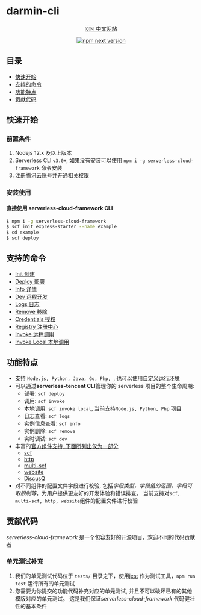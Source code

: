 # darmin-cli

<p align="center">
  <a href="https://cloud.tencent.com/document/product/1154/38787">🇨🇳 中文网站</a>
</p>
<p align="center">
  <a href="https://www.npmjs.com/package/darmin-cli">
    <img alt="npm next version" src="https://img.shields.io/npm/v/darmin-cli/latest.svg">
  </a>
</p>

## 目录

- [快速开始](#quickstart)
- [支持的命令](#commands)
- [功能特点](#features)
- [贡献代码](#contribute)

## <a name="quickstart"></a>快速开始

### 前置条件

1. Nodejs 12.x 及以上版本
2. Serverless CLI `v3.0+`, 如果没有安装可以使用 `npm i -g serverless-cloud-framework` 命令安装
3. [注册](https://cloud.tencent.com/register)腾讯云账号并[开通相关权限](https://cloud.tencent.com/document/product/1154/43006)

### 安装使用

#### 直接使用 serverless-cloud-framework CLI

```sh
$ npm i -g serverless-cloud-framework
$ scf init express-starter --name example
$ cd example
$ scf deploy
```

## <a name="commands"></a>支持的命令

- [Init 创建](/docs/commands/init.md)
- [Deploy 部署](/docs/commands/deploy.md)
- [Info 详情](/docs/commands/info.md)
- [Dev 远程开发](/docs/commands/dev.md)
- [Logs 日志](/docs/commands/logs.md)
- [Remove 移除](/docs/commands/remove.md)
- [Credentials 授权](/docs/commands/credentials.md)
- [Registry 注册中心](/docs/commands/registry.md)
- [Invoke 远程调用](/docs/commands/invoke.md)
- [Invoke Local 本地调用](/docs/commands/invoke-local.md)

## <a name="features"></a>功能特点

- 支持 `Node.js, Python, Java, Go, Php, `, 也可以使用[自定义运行环境](https://cloud.tencent.com/document/product/583/47274)
- 可以通过**serverless-tencent CLI**管理你的 serverless 项目的整个生命周期:
  - 部署: `scf deploy`
  - 调用: `scf invoke`
  - 本地调用: `scf invoke local`, 当前支持`Node.js, Python, Php` 项目
  - 日志查看: `scf logs`
  - 实例信息查看: `scf info`
  - 实例删除: `scf remove`
  - 实时调试: `scf dev`
- 丰富的[官方组件支持, 下面所列出仅为一部分](https://github.com/orgs/serverless-components/repositories?language=&q=tencent&sort=&type=all)
  - [scf](https://github.com/serverless-components/tencent-scf)
  - [http](https://github.com/serverless-components/tencent-http)
  - [multi-scf](https://github.com/serverless-components/tencent-multi-scf)
  - [website](https://github.com/serverless-components/tencent-website)
  - [DiscusQ](https://github.com/serverless-components/tencent-discuzq)
- 对不同组件的配置文件字段进行校验, 包括*字段类型，字段值的范围，字段可取限制等*，为用户提供更友好的开发体验和错误排查。 当前支持对`scf, multi-scf, http, website`组件的配置文件进行校验

## <a name="contribute"></a>贡献代码

_serverless-cloud-framework_ 是一个包容友好的开源项目，欢迎不同的代码贡献者

### 单元测试补充

1. 我们的单元测试代码位于 `tests/` 目录之下，使用[jest](https://jestjs.io/) 作为测试工具，`npm run test` 运行所有的单元测试
2. 您需要为你提交的功能代码补充对应的单元测试, 并且不可以破坏已有的其他模版对应的单元测试。 这是我们保证*serverless-cloud-framework* 代码健壮性的基本条件
